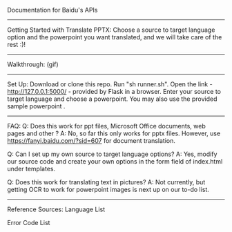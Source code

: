Documentation for Baidu's APIs
****************************************************************************************************
Getting Started with Translate PPTX: 
Choose a source to target language option and the powerpoint you want translated, and we will take care of the rest :)!
****************************************************************************************************
Walkthrough: 
(gif)
****************************************************************************************************
Set Up:
Download or clone this repo.
Run "sh runner.sh". 
Open the link -  http://127.0.0.1:5000/ - provided by Flask in a browser.
Enter your source to target language and choose a powerpoint. You may also use the provided sample powerpoint .
****************************************************************************************************
FAQ:
Q: Does this work for ppt files, Microsoft Office documents, web pages and other ?
A: No, so far this only works for pptx files. However, use https://fanyi.baidu.com/?sid=607 for document translation.

Q: Can I set up my own source to target language options?
A: Yes, modify our source code and create your own options in the form field of index.html under templates. 

Q: Does this work for translating text in pictures?
A: Not currently, but getting OCR to work for powerpoint images is next up on our to-do list.
****************************************************************************************************
Reference Sources: 
Language List

Error Code List


